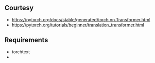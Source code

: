 ## Courtesy
- https://pytorch.org/docs/stable/generated/torch.nn.Transformer.html
- https://pytorch.org/tutorials/beginner/translation_transformer.html

## Requirements
- torchtext
- 